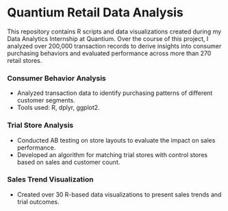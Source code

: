 # Quantium Retail Data Analysis
This repository contains R scripts and data visualizations created during my Data Analytics Internship at Quantium. Over the course of this project, I analyzed over 200,000 transaction records to derive insights into consumer purchasing behaviors and evaluated performance across more than 270 retail stores.

### Consumer Behavior Analysis
- Analyzed transaction data to identify purchasing patterns of different customer segments.
- Tools used: R, dplyr, ggplot2.

### Trial Store Analysis
- Conducted AB testing on store layouts to evaluate the impact on sales performance.
- Developed an algorithm for matching trial stores with control stores based on sales and customer count.

### Sales Trend Visualization
- Created over 30 R-based data visualizations to present sales trends and trial outcomes.
